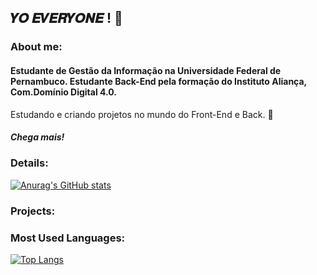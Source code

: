 ## 𝒀𝑶 𝑬𝑽𝑬𝑹𝒀𝑶𝑵𝑬 ! 👋

### About me: 

#### Estudante de Gestão da Informação na Universidade Federal de Pernambuco. Estudante Back-End pela formação do Instituto Aliança, Com.Domínio Digital 4.0.
Estudando e criando projetos no mundo do Front-End e Back. 🤙 
##### Chega mais!


### Details:

[![Anurag's GitHub stats](https://github-readme-stats.vercel.app/api?username=emillylimaVVZ&show_icons=true&theme=dark)](https://github.com/anuraghazra/github-readme-stats)

### Projects:

### Most Used Languages:

[![Top Langs](https://github-readme-stats.vercel.app/api/top-langs/?username=emillylimaVVZ&layout=compact)](https://github.com/anuraghazra/github-readme-stats)


